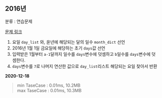 ## 2016년

분류 : 연습문제

[문제 링크](https://programmers.co.kr/learn/courses/30/lessons/12901)

1. 요일 `day_list` 와, 윤년에 해당되는 달의 일수 `month_dict` 선언
2. 2016년 1월 1일 금요일에 해당하는 초기 `days`값 선언
3. 입력받은 1월부터 `a-1`달까지 일수를 `days`변수에 덧셈하고 `b`일수를 `days`변수에 덧셈한다.
4. `days`변수를 `7`로 나머지 연산한 값으로 `day_list`리스트 해당되는 요일 찾아서 반환

**2020-12-18**

> min TaseCase : 0.01ms, 10.2MB  
> max TaseCase : 0.01ms, 10.3MB  